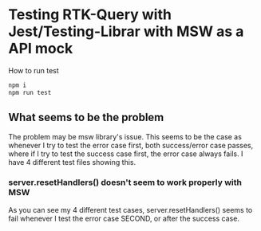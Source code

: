 # Testing RTK-Query with Jest/Testing-Librar with MSW as a API mock

How to run test

```javascript
npm i
npm run test
```

## What seems to be the problem

The problem may be msw library's issue.
This seems to be the case as whenever I try to test the error case first, both success/error case passes, where if I try to test the success case first, the error case always fails.
I have 4 different test files showing this.

### server.resetHandlers() doesn't seem to work properly with MSW

As you can see my 4 different test cases, server.resetHandlers() seems to fail whenever I test the error case SECOND, or after the success case.
